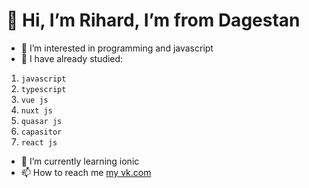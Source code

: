 # 👋 Hi, I’m Rihard, I’m from Dagestan
- 👀 I’m interested in programming and javascript
- 🌱 I have already studied:
1. `javascript` 
2. `typescript`
3. `vue js`
4. `nuxt js` 
5. `quasar js`
6. `capasitor`
7. `react js`
- 🌱 I’m currently learning ionic
- 📫 How to reach me [my vk.com](https://vk.com/id493337055)

